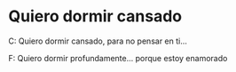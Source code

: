 
# Quiero dormir cansado

C: Quiero dormir cansado, para no pensar en ti... 

F: Quiero dormir profundamente... porque estoy enamorado
